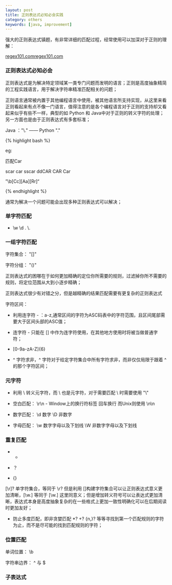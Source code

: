 ```yaml
---
layout: post
title: 正则表达式必知必会实践
category: others
keywords: [java, improvement]
---
```


强大的正则表达式镇题，有非常详细的匹配过程，经常使用可以加深对于正则的理解：

[regex101.comregex101.com](https://regex101.com/)

### 正则表达式必知必会

正则表达式是为解决特定领域某一类专门问题而发明的语言；正则是高度抽象精简的工程实践语言，用于解决字符串精准匹配相关的问题；

正则语言通常被内置于其他编程语言中使用，被其他语言所支持实现，从这里来看正则看起来有点不像一门语言，值得注意的是各个编程语言对于正则的支持却又看起来似乎有些不一样，典型的如 Python 和 Java中对于正则的转义字符的处理；另一方面也是由于正则表达式有多套标准；

Java ："\\."  —— Python "\."

{% highlight bash %}

eg:

匹配Car

scar car sscar ddCAR CAR Car 

”\b[Cc][Aa][Rr]“

{% endhighlight %}

通常为解决一个问题可能会出现多种正则表达式可以解决；

### 单字符匹配  

* \w  \d .  \\.

### 一组字符匹配   

字符集合： "[]"

字符分组： "()"

正则表达式的困哪在于如何更加精确的定位你所需要的规则，过滤掉你所不需要的规则，将定位范围从大到小逐步精确；

正则表达式很少有对错之分，但是越精确的结果匹配需要有更复杂的正则表达式

字符区间：

* 利用连字符 - ：a-z,通常区间的字符为ASC码表中的字符范围，且区间尾部需要大于区间头部的ASC值；

* 连字符 - 只能在 [] 中作为连字符使用，在其他地方使用时将被当做普通字符；

* [0-9a-zA-Z]{6} 

* ^ 字符求非，^ 字符对于给定字符集合中所有字符求非，而非仅仅局限于跟着 ^ 的那个字符区间；

### 元字符

* 利用 \ 转义元字符，而 \ 也是元字符，对于需要匹配 \ 时需要使用 "\\"

* 空白匹配： \r\n - Window上的换行符标签 回车换行  而Unix则使用 \n\n 

* 数字匹配： \d  数字  \D 非数字   

* 字母匹配： \w  数字字母以及下划线  \W 非数字字母以及下划线          

### 重复匹配   

*  + 

*  ？

*  {}

[\r]? 单字符集合，等同于 \r? 但是利用 []构建字符集合可以让正则表达式意义更加清晰，[\w.] 等同于 [\w\.] 这里同意义；但是增加转义符号可以让表达式更加清晰，表达式本身是高度抽象复杂的在一些格式上更加一致性明确化可以在后期阅读时更加友好；

* 防止多度匹配，即非贪婪匹配  *? +? {n,}? 等等寻找到第一个匹配规则的字符为止，而不是尽可能的找到匹配规则的字符；

### 位置匹配

单词位置： \b

字符串边界： ^ 与 $   

### 子表达式  


